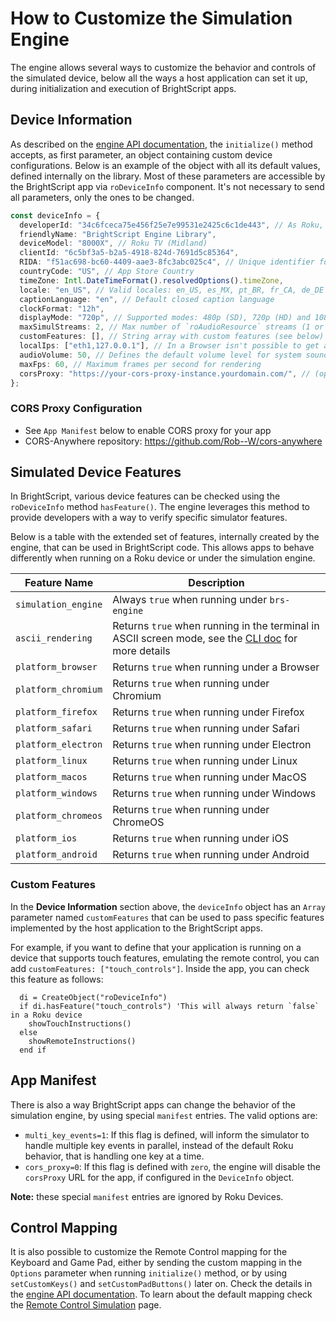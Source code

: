 # How to Customize the Simulation Engine

The engine allows several ways to customize the behavior and controls of the simulated device, below all the ways a host application can set it up, during initialization and execution of BrightScript apps.

## Device Information

As described on the [engine API documentation](engine-api.md), the `initialize()` method accepts, as first parameter, an object containing custom device configurations. Below is an example of the object with all its default values, defined internally on the library. Most of these parameters are accessible by the BrightScript app via `roDeviceInfo` component. It's not necessary to send all parameters, only the ones to be changed.

```ts
const deviceInfo = {
  developerId: "34c6fceca75e456f25e7e99531e2425c6c1de443", // As Roku, this ID segregates Registry data (can't be empty or have a dot)
  friendlyName: "BrightScript Engine Library",
  deviceModel: "8000X", // Roku TV (Midland)
  clientId: "6c5bf3a5-b2a5-4918-824d-7691d5c85364",
  RIDA: "f51ac698-bc60-4409-aae3-8fc3abc025c4", // Unique identifier for advertisement tracking
  countryCode: "US", // App Store Country
  timeZone: Intl.DateTimeFormat().resolvedOptions().timeZone,
  locale: "en_US", // Valid locales: en_US, es_MX, pt_BR, fr_CA, de_DE
  captionLanguage: "en", // Default closed caption language
  clockFormat: "12h",
  displayMode: "720p", // Supported modes: 480p (SD), 720p (HD) and 1080p (FHD)
  maxSimulStreams: 2, // Max number of `roAudioResource` streams (1 or 2)
  customFeatures: [], // String array with custom features (see below)
  localIps: ["eth1,127.0.0.1"], // In a Browser isn't possible to get a real IP, populate it on NodeJS or Electron
  audioVolume: 50, // Defines the default volume level for system sounds - valid: (0-100)
  maxFps: 60, // Maximum frames per second for rendering
  corsProxy: "https://your-cors-proxy-instance.yourdomain.com/", // (optional) Add your CORS-Anywhere URL here
};
```

### CORS Proxy Configuration

* See `App Manifest` below to enable CORS proxy for your app
* CORS-Anywhere repository: <https://github.com/Rob--W/cors-anywhere>

## Simulated Device Features

In BrightScript, various device features can be checked using the `roDeviceInfo` method `hasFeature()`. The engine leverages this method to provide developers with a way to verify specific simulator features.

Below is a table with the extended set of features, internally created by the engine, that can be used in BrightScript code. This allows apps to behave differently when running on a Roku device or under the simulation engine.

| Feature Name | Description |
|--------------|-------------|
| `simulation_engine` | Always `true` when running under `brs-engine` |
| `ascii_rendering` | Returns `true` when running in the terminal in ASCII screen mode, see the [CLI doc](run-as-cli.md) for more details |
| `platform_browser` | Returns `true` when running under a Browser |
| `platform_chromium` | Returns `true` when running under Chromium |
| `platform_firefox` | Returns `true` when running under Firefox |
| `platform_safari` | Returns `true` when running under Safari |
| `platform_electron` | Returns `true` when running under Electron |
| `platform_linux` | Returns `true` when running under Linux |
| `platform_macos` | Returns `true` when running under MacOS |
| `platform_windows` | Returns `true` when running under Windows |
| `platform_chromeos` | Returns `true` when running under ChromeOS |
| `platform_ios` | Returns `true` when running under iOS |
| `platform_android` | Returns `true` when running under Android |

### Custom Features

In the **Device Information** section above, the `deviceInfo` object has an `Array` parameter named `customFeatures` that can be used to pass specific features implemented by the host application to the BrightScript apps.

For example, if you want to define that your application is running on a device that supports touch features, emulating the remote control, you can add `customFeatures: ["touch_controls"]`. Inside the app, you can check this feature as follows:

```brs
  di = CreateObject("roDeviceInfo")
  if di.hasFeature("touch_controls") 'This will always return `false` in a Roku device
    showTouchInstructions()
  else
    showRemoteInstructions()
  end if
```

## App Manifest

There is also a way BrightScript apps can change the behavior of the simulation engine, by using special `manifest` entries. The valid options are:

* `multi_key_events=1`: If this flag is defined, will inform the simulator to handle multiple key events in parallel, instead of the default Roku behavior, that is handling one key at a time.
* `cors_proxy=0`: If this flag is defined with `zero`, the engine will disable the `corsProxy` URL for the app, if configured in the `DeviceInfo` object.

**Note:** these special `manifest` entries are ignored by Roku Devices.

## Control Mapping

It is also possible to customize the Remote Control mapping for the Keyboard and Game Pad, either by sending the custom mapping in the `Options` parameter when running `initialize()` method, or by using `setCustomKeys()` and `setCustomPadButtons()` later on. Check the details in the [engine API documentation](engine-api.md). To learn about the default mapping check the [Remote Control Simulation](./remote-control.md) page.
